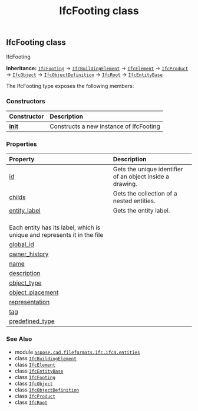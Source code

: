 ﻿---
title: IfcFooting class
second_title: Aspose.CAD for Python via .NET API References
description: 
type: docs
weight: 2940
url: /python-net/aspose.cad.fileformats.ifc.ifc4.entities/ifcfooting/
is_root: false
---

## IfcFooting class

IfcFooting



**Inheritance:** [`IfcFooting`](/cad/python-net/aspose.cad.fileformats.ifc.ifc4.entities/ifcfooting) → 
[`IfcBuildingElement`](/cad/python-net/aspose.cad.fileformats.ifc.ifc4.entities/ifcbuildingelement) → 
[`IfcElement`](/cad/python-net/aspose.cad.fileformats.ifc.ifc4.entities/ifcelement) → 
[`IfcProduct`](/cad/python-net/aspose.cad.fileformats.ifc.ifc4.entities/ifcproduct) → 
[`IfcObject`](/cad/python-net/aspose.cad.fileformats.ifc.ifc4.entities/ifcobject) → 
[`IfcObjectDefinition`](/cad/python-net/aspose.cad.fileformats.ifc.ifc4.entities/ifcobjectdefinition) → 
[`IfcRoot`](/cad/python-net/aspose.cad.fileformats.ifc.ifc4.entities/ifcroot) → 
[`IfcEntityBase`](/cad/python-net/aspose.cad.fileformats.ifc/ifcentitybase)



The IfcFooting type exposes the following members:

### Constructors
| Constructor | Description |
| :- | :- |
| [__init__](/cad/python-net/aspose.cad.fileformats.ifc.ifc4.entities/ifcfooting/__init__/#) | Constructs a new instance of IfcFooting |


### Properties
| Property | Description |
| :- | :- |
| [id](/cad/python-net/aspose.cad.fileformats.ifc.ifc4.entities/ifcfooting/id) | Gets the unique identifier of an object inside a drawing. |
| [childs](/cad/python-net/aspose.cad.fileformats.ifc.ifc4.entities/ifcfooting/childs) | Gets the collection of a nested entities. |
| [entity_label](/cad/python-net/aspose.cad.fileformats.ifc.ifc4.entities/ifcfooting/entity_label) | Gets the entity label.<br/>Each entity has its label, which is unique and represents it in the file |
| [global_id](/cad/python-net/aspose.cad.fileformats.ifc.ifc4.entities/ifcfooting/global_id) |  |
| [owner_history](/cad/python-net/aspose.cad.fileformats.ifc.ifc4.entities/ifcfooting/owner_history) |  |
| [name](/cad/python-net/aspose.cad.fileformats.ifc.ifc4.entities/ifcfooting/name) |  |
| [description](/cad/python-net/aspose.cad.fileformats.ifc.ifc4.entities/ifcfooting/description) |  |
| [object_type](/cad/python-net/aspose.cad.fileformats.ifc.ifc4.entities/ifcfooting/object_type) |  |
| [object_placement](/cad/python-net/aspose.cad.fileformats.ifc.ifc4.entities/ifcfooting/object_placement) |  |
| [representation](/cad/python-net/aspose.cad.fileformats.ifc.ifc4.entities/ifcfooting/representation) |  |
| [tag](/cad/python-net/aspose.cad.fileformats.ifc.ifc4.entities/ifcfooting/tag) |  |
| [predefined_type](/cad/python-net/aspose.cad.fileformats.ifc.ifc4.entities/ifcfooting/predefined_type) |  |



### See Also
* module [`aspose.cad.fileformats.ifc.ifc4.entities`](..)
* class [`IfcBuildingElement`](/cad/python-net/aspose.cad.fileformats.ifc.ifc4.entities/ifcbuildingelement)
* class [`IfcElement`](/cad/python-net/aspose.cad.fileformats.ifc.ifc4.entities/ifcelement)
* class [`IfcEntityBase`](/cad/python-net/aspose.cad.fileformats.ifc/ifcentitybase)
* class [`IfcFooting`](/cad/python-net/aspose.cad.fileformats.ifc.ifc4.entities/ifcfooting)
* class [`IfcObject`](/cad/python-net/aspose.cad.fileformats.ifc.ifc4.entities/ifcobject)
* class [`IfcObjectDefinition`](/cad/python-net/aspose.cad.fileformats.ifc.ifc4.entities/ifcobjectdefinition)
* class [`IfcProduct`](/cad/python-net/aspose.cad.fileformats.ifc.ifc4.entities/ifcproduct)
* class [`IfcRoot`](/cad/python-net/aspose.cad.fileformats.ifc.ifc4.entities/ifcroot)
